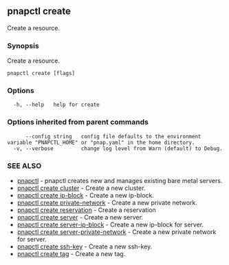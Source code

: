 ## pnapctl create

Create a resource.

### Synopsis

Create a resource.

```
pnapctl create [flags]
```

### Options

```
  -h, --help   help for create
```

### Options inherited from parent commands

```
      --config string   config file defaults to the environment variable "PNAPCTL_HOME" or "pnap.yaml" in the home directory.
  -v, --verbose         change log level from Warn (default) to Debug.
```

### SEE ALSO

* [pnapctl](pnapctl.md)	 - pnapctl creates new and manages existing bare metal servers.
* [pnapctl create cluster](pnapctl_create_cluster.md)	 - Create a new cluster.
* [pnapctl create ip-block](pnapctl_create_ip-block.md)	 - Create a new ip-block.
* [pnapctl create private-network](pnapctl_create_private-network.md)	 - Create a new private network.
* [pnapctl create reservation](pnapctl_create_reservation.md)	 - Create a reservation
* [pnapctl create server](pnapctl_create_server.md)	 - Create a new server.
* [pnapctl create server-ip-block](pnapctl_create_server-ip-block.md)	 - Create a new ip-block for server.
* [pnapctl create server-private-network](pnapctl_create_server-private-network.md)	 - Create a new private network for server.
* [pnapctl create ssh-key](pnapctl_create_ssh-key.md)	 - Create a new ssh-key.
* [pnapctl create tag](pnapctl_create_tag.md)	 - Create a new tag.

